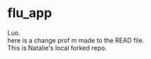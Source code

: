 # flu_app
Luo.  
here is a change prof m made to the READ file.  
This is Natalie's local forked repo.  
